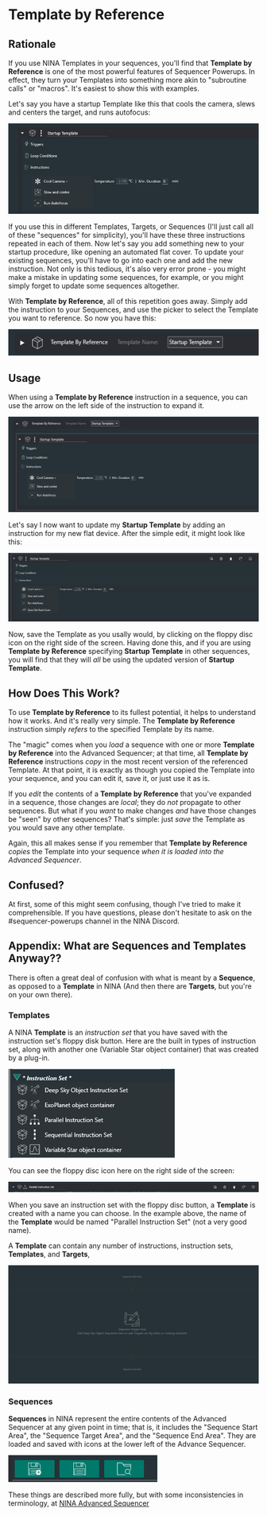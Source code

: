# Template by Reference

## Rationale

If you use NINA Templates in your sequences, you'll find that **Template by Reference** is one of the most powerful features of Sequencer Powerups. In effect, they turn your Templates into something more akin to "subroutine calls" or "macros". It's easiest to show this with examples.

Let's say you have a startup Template like this that cools the camera, slews and centers the target, and runs autofocus:

![](Startup.png)


If you use this in different Templates, Targets, or Sequences (I'll just call all of these "sequences" for simplicity), you'll have these three instructions repeated in each of them. Now let's say you add something new to your startup procedure, like opening an automated flat cover. To update your existing sequences, you'll have to go into each one and add the new instruction. Not only is this tedious, it's also very error prone - you might make a mistake in updating some sequences, for example, or you might simply forget to update some sequences altogether.

With **Template by Reference**, all of this repetition goes away.  Simply add the instruction to your Sequences, and use the picker to select the Template you want to reference.  So now you have this:

![](TBR.png)

## Usage

When using a **Template by Reference** instruction in a sequence, you can use the arrow on the left side of the instruction to expand it.

![](TBRExpanded.png)

Let's say I now want to update my **Startup Template** by adding an instruction for my new flat device. After the simple edit, it might look like this:

![](NewStartup.png)

Now, save the Template as you usally would, by clicking on the floppy disc icon on the right side of the screen.  Having done this, and if you are using **Template by Reference** specifying **Startup Template** in other sequences, you will find that they will *all* be using the updated version of **Startup Template**.

## How Does This Work?

To use **Template by Reference** to its fullest potential, it helps to understand how it works. And it's really very simple. The **Template by Reference** instruction simply *refers* to the specified Template by its name.

The "magic" comes when you *load* a sequence with one or more **Template by Reference** into the Advanced Sequencer; at that time, all **Template by Reference** instructions *copy* in the most recent version of the referenced Template. At that point, it is exactly as though you copied the Template into your sequence, and you can edit it, save it, or just use it as is.

If you *edit* the contents of a **Template by Reference** that you've expanded in a sequence, those changes are *local*; they do *not* propagate to other sequences. But what if you *want* to make changes *and* have those changes be "seen" by other sequences? That's simple: just *save* the Template as you would save any other template.

Again, this all makes sense if you remember that **Template by Reference** *copies* the Template into your sequence *when it is loaded into the Advanced Sequencer*.

## Confused?

At first, some of this might seem confusing, though I've tried to make it comprehensible. If you have questions, please don't hesitate to ask on the #sequencer-powerups channel in the NINA Discord.

## Appendix: What are Sequences and Templates Anyway??

There is often a great deal of confusion with what is meant by a **Sequence**, as opposed to a **Template** in NINA (And then there are **Targets**, but you're on your own there).

### Templates

A NINA **Template** is an *instruction set* that you have saved with the instruction set's floppy disk button. Here are the built in types of instruction set, along with another one (Variable Star object container) that was created by a plug-in.

![](Set.png)

You can see the floppy disc icon here on the right side of the screen:

![](Save.png)

When you save an instruction set with the floppy disc button, a **Template** is created with a name you can choose. In the example above, the name of the **Template** would be named "Parallel Instruction Set" (not a very good name).

A **Template** can contain any number of instructions, instruction sets, **Templates**, and **Targets**,

![](Areas.png)

### Sequences

**Sequences** in NINA represent the entire contents of the Advanced Sequencer at any given point in time; that is, it includes the "Sequence Start Area", the "Sequence Target Area", and the "Sequence End Area".  They are loaded and saved with icons at the lower left of the Advance Sequencer.

![](SeqIcons.png)

These things are described more fully, but with some inconsistencies in terminology, at [NINA Advanced Sequencer](https://nighttime-imaging.eu/docs/develop/site/sequencer/advanced/advanced/)




